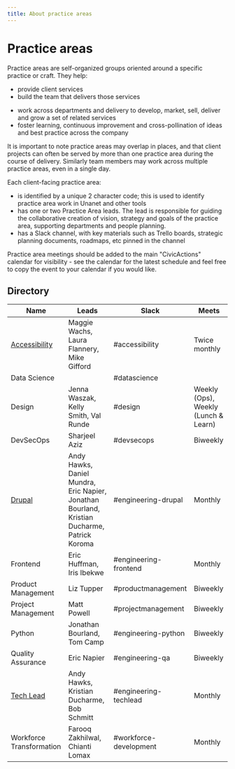```yaml
---
title: About practice areas
---
```


# Practice areas

Practice areas are self-organized groups oriented around a specific practice or craft. They help:

-   provide client services
-   build the team that delivers those services

*   work across departments and delivery to develop, market, sell, deliver and grow a set of related services
*   foster learning, continuous improvement and cross-pollination of ideas and best practice across the company

It is important to note practice areas may overlap in places, and that client projects can often be served by more than one practice area during the course of delivery. Similarly team members may work across multiple practice areas, even in a single day.

Each client-facing practice area:

-   is identified by a unique 2 character code; this is used to identify practice area work in Unanet and other tools
-   has one or two Practice Area leads. The lead is responsible for guiding the collaborative creation of vision, strategy and goals of the practice area, supporting departments and people planning.
-   has a Slack channel, with key materials such as Trello boards, strategic planning documents, roadmaps, etc pinned in the channel

Practice area meetings should be added to the main "CivicActions" calendar for visibility - see the calendar for the latest schedule and feel free to copy the event to your calendar if you would like.

## Directory

| Name                                         | Leads                                                                                        | Slack                  | Meets                                |
| -------------------------------------------- | -------------------------------------------------------------------------------------------- | ---------------------- | ------------------------------------ |
| [Accessibility](accessibility/README.md)     | Maggie Wachs, Laura Flannery, Mike Gifford                                                   | #accessibility         | Twice monthly                        |
| Data Science                                 |                                                                                              | #datascience           |                                      |
| Design                                       | Jenna Waszak, Kelly Smith, Val Runde                                                         | #design                | Weekly (Ops), Weekly (Lunch & Learn) |
| DevSecOps                                    | Sharjeel Aziz                                                                                | #devsecops             | Biweekly                             |
| [Drupal](engineering/drupal/README.md)       | Andy Hawks, Daniel Mundra, Eric Napier, Jonathan Bourland, Kristian Ducharme, Patrick Koroma | #engineering-drupal    | Monthly                              |
| Frontend                                     | Eric Huffman, Iris Ibekwe                                                                    | #engineering-frontend  | Monthly                              |
| Product Management                           | Liz Tupper                                                                                   | #productmanagement     | Biweekly                             |
| Project Management                           | Matt Powell                                                                                  | #projectmanagement     | Biweekly                             |
| Python                                       | Jonathan Bourland, Tom Camp                                                                  | #engineering-python    | Biweekly                             |
| Quality Assurance                            | Eric Napier                                                                                  | #engineering-qa        | Biweekly                             |
| [Tech Lead](engineering/tech-lead/README.md) | Andy Hawks, Kristian Ducharme, Bob Schmitt                                                   | #engineering-techlead  | Monthly                              |
| Workforce Transformation                     | Farooq Zakhilwal, Chianti Lomax                                                              | #workforce-development | Monthly                              |
